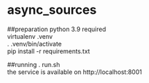 # async_sources
##preparation 
python 3.9 required  
virtualenv .venv  
. .venv/bin/activate  
pip install -r requirements.txt

##running
. run.sh  
the service is available on http://localhost:8001